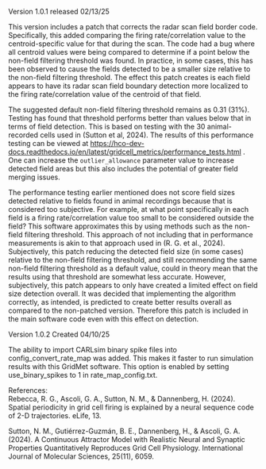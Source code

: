 Version 1.0.1 released 02/13/25

This version includes a patch that corrects the radar scan field border code. Specifically, this added comparing the firing rate/correlation value to the centroid-specific value for that during the scan. The code had a bug where all centroid values were being compared to determine if a point below the non-field filtering threshold was found. In practice, in some cases, this has been observed to cause the fields detected to be a smaller size relative to the non-field filtering threshold. The effect this patch creates is each field appears to have its radar scan field boundary detection more localized to the firing rate/correlation value of the centroid of that field.

The suggested default non-field filtering threshold remains as 0.31 (31%). Testing has found that threshold performs better than values below that in terms of field detection. This is based on testing with the 30 animal-recorded cells used in (Sutton et al, 2024). The results of this performance testing can be viewed at https://hco-dev-docs.readthedocs.io/en/latest/gridcell_metrics/performance_tests.html . One can increase the `outlier_allowance` parameter value to increase detected field areas but this also includes the potential of greater field merging issues.

The performance testing earlier mentioned does not score field sizes detected relative to fields found in animal recordings because that is considered too subjective. For example, at what point specifically in each field is a firing rate/correlation value too small to be considered outside the field? This software approximates this by using methods such as the non-field filtering threshold. This approach of not including that in performance measurements is akin to that approach used in (R. G. et al., 2024). Subjectively, this patch reducing the detected field size (in some cases) relative to the non-field filtering threshold, and still recommending the same non-field filtering threshold as a default value, could in theory mean that the results using that threshold are somewhat less accurate. However, subjectively, this patch appears to only have created a limited effect on field size detection overall. It was decided that implementing the algorithm correctly, as intended, is predicted to create better results overall as compared to the non-patched version. Therefore this patch is included in the main software code even with this effect on detection.

Version 1.0.2 Created 04/10/25

The ability to import CARLsim binary spike files into config_convert_rate_map was added. This makes it faster to run simulation results with this GridMet software. This option is enabled by setting use_binary_spikes to 1 in rate_map_config.txt.

References:
<br>Rebecca, R. G., Ascoli, G. A., Sutton, N. M., & Dannenberg, H. (2024). Spatial periodicity in grid cell firing is explained by a neural sequence code of 2-D trajectories. eLife, 13.

Sutton, N. M., Gutiérrez-Guzmán, B. E., Dannenberg, H., & Ascoli, G. A. (2024). A Continuous Attractor Model with Realistic Neural and Synaptic Properties Quantitatively Reproduces Grid Cell Physiology. International Journal of Molecular Sciences, 25(11), 6059.